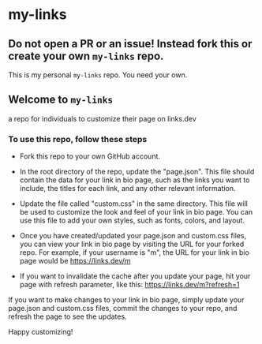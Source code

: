 # my-links

## Do not open a PR or an issue! Instead fork this or create your own `my-links` repo. 
This is my personal `my-links` repo. You need your own.

## Welcome to `my-links`
a repo for individuals to customize their page on links.dev

### To use this repo, follow these steps

- Fork this repo to your own GitHub account.

- In the root directory of the repo, update the "page.json". This file should contain the data for your link in bio
  page, such as the links you want to include, the titles for each link, and any other relevant information.

- Update the file called "custom.css" in the same directory. This file will be used to customize the look and feel of
  your link in bio page. You can use this file to add your own styles, such as fonts, colors, and layout.

- Once you have created/updated your page.json and custom.css files, you can view your link in bio page by visiting the
  URL for your forked repo. For example, if your username is "m", the URL for your link in bio page would
  be https://links.dev/m

- If you want to invalidate the cache after you update your page, hit your page with refresh parameter, like
  this: https://links.dev/m?refresh=1

If you want to make changes to your link in bio page, simply update your page.json and custom.css files, commit the
changes to your repo, and refresh the page to see the updates.

Happy customizing!
